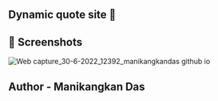 ## Dynamic quote site 🤫

## 🛬 Screenshots
![Web capture_30-6-2022_12392_manikangkandas github io](https://user-images.githubusercontent.com/75943412/176614970-78862fa2-3a02-4976-acff-d52e3e59f34d.jpeg)

## Author - Manikangkan Das
